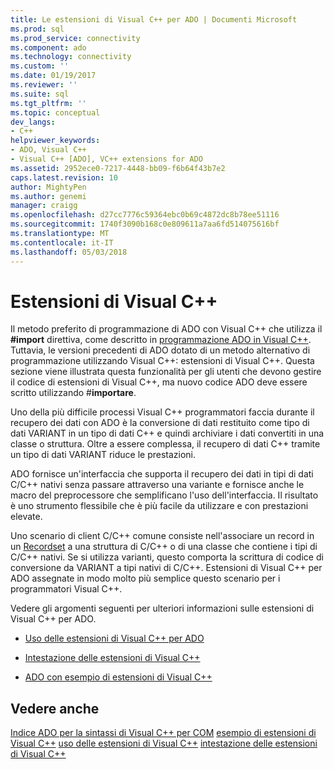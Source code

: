 ```yaml
---
title: Le estensioni di Visual C++ per ADO | Documenti Microsoft
ms.prod: sql
ms.prod_service: connectivity
ms.component: ado
ms.technology: connectivity
ms.custom: ''
ms.date: 01/19/2017
ms.reviewer: ''
ms.suite: sql
ms.tgt_pltfrm: ''
ms.topic: conceptual
dev_langs:
- C++
helpviewer_keywords:
- ADO, Visual C++
- Visual C++ [ADO], VC++ extensions for ADO
ms.assetid: 2952ece0-7217-4448-bb09-f6b64f43b7e2
caps.latest.revision: 10
author: MightyPen
ms.author: genemi
manager: craigg
ms.openlocfilehash: d27cc7776c59364ebc0b69c4872dc8b78ee51116
ms.sourcegitcommit: 1740f3090b168c0e809611a7aa6fd514075616bf
ms.translationtype: MT
ms.contentlocale: it-IT
ms.lasthandoff: 05/03/2018
---
```

# <a name="visual-c-extensions"></a>Estensioni di Visual C++
Il metodo preferito di programmazione di ADO con Visual C++ che utilizza il **#import** direttiva, come descritto in [programmazione ADO in Visual C++](../../../ado/guide/appendixes/visual-c-ado-programming.md). Tuttavia, le versioni precedenti di ADO dotato di un metodo alternativo di programmazione utilizzando Visual C++: estensioni di Visual C++. Questa sezione viene illustrata questa funzionalità per gli utenti che devono gestire il codice di estensioni di Visual C++, ma nuovo codice ADO deve essere scritto utilizzando #**importare**.

 Uno della più difficile processi Visual C++ programmatori faccia durante il recupero dei dati con ADO è la conversione di dati restituito come tipo di dati VARIANT in un tipo di dati C++ e quindi archiviare i dati convertiti in una classe o struttura. Oltre a essere complessa, il recupero di dati C++ tramite un tipo di dati VARIANT riduce le prestazioni.

 ADO fornisce un'interfaccia che supporta il recupero dei dati in tipi di dati C/C++ nativi senza passare attraverso una variante e fornisce anche le macro del preprocessore che semplificano l'uso dell'interfaccia. Il risultato è uno strumento flessibile che è più facile da utilizzare e con prestazioni elevate.

 Uno scenario di client C/C++ comune consiste nell'associare un record in un [Recordset](../../../ado/reference/ado-api/recordset-object-ado.md) a una struttura di C/C++ o di una classe che contiene i tipi di C/C++ nativi. Se si utilizza varianti, questo comporta la scrittura di codice di conversione da VARIANT a tipi nativi di C/C++. Estensioni di Visual C++ per ADO assegnate in modo molto più semplice questo scenario per i programmatori Visual C++.

 Vedere gli argomenti seguenti per ulteriori informazioni sulle estensioni di Visual C++ per ADO.

-   [Uso delle estensioni di Visual C++ per ADO](../../../ado/guide/appendixes/using-visual-c-extensions.md)

-   [Intestazione delle estensioni di Visual C++](../../../ado/guide/appendixes/visual-c-extensions-header.md)

-   [ADO con esempio di estensioni di Visual C++](../../../ado/guide/appendixes/visual-c-extensions-example.md)

## <a name="see-also"></a>Vedere anche
 [Indice ADO per la sintassi di Visual C++ per COM](../../../ado/reference/ado-api/ado-for-visual-c-syntax-index-for-com.md) [esempio di estensioni di Visual C++](../../../ado/guide/appendixes/visual-c-extensions-example.md) [uso delle estensioni di Visual C++](../../../ado/guide/appendixes/using-visual-c-extensions.md) [intestazione delle estensioni di Visual C++](../../../ado/guide/appendixes/visual-c-extensions-header.md)
